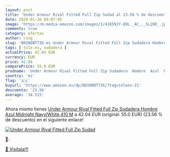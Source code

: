 ```yaml
---
layout: post
title: 'Under Armour Rival Fitted Full Zip Sudad al 23.56 % de descuento'
date: 2020-01-26 09:07:45
image: 'https://m.media-amazon.com/images/I/41659JY-Q9L._AC_._SL200_.jpg'
comments: true
category: ofertas
author: ring
slug: 'B01N0BT7IK-es Under Armour Rival Fitted Full Zip Sudadera Hombre Azul...'
tags: [ tole.es, sudadera ]
actualPrice: 42.04 EUR
currency: EUR
price: 42.04
comparePrice: 55.0 EUR
prodname: 'Under Armour Rival Fitted Full Zip Sudadera  Hombre  Azul  Midnight Navy/White 410   M'
country: 'es'
flag: '🇪🇸'
buyurl: 'https://www.amazon.es/dp/B01N0BT7IK/?tag=tolees-21'
descuento: '23.56'
average: '34.515'
---
```


Ahora mismo tienes [Under Armour Rival Fitted Full Zip Sudadera  Hombre  Azul  Midnight Navy/White 410   M](https://www.amazon.es/dp/B01N0BT7IK/?tag=tolees-21) a 42.04 EUR (original: 55.0 EUR) (23.56 %  de descuento) en el siguiente enlace!

[![Under Armour Rival Fitted Full Zip Sudad](https://m.media-amazon.com/images/I/41659JY-Q9L._AC_._SL200_.jpg)](https://www.amazon.es/dp/B01N0BT7IK/?tag=tolees-21)

🔎:


[🛒 Visítala!!!](https://www.amazon.es/dp/B01N0BT7IK/?tag=tolees-21)
